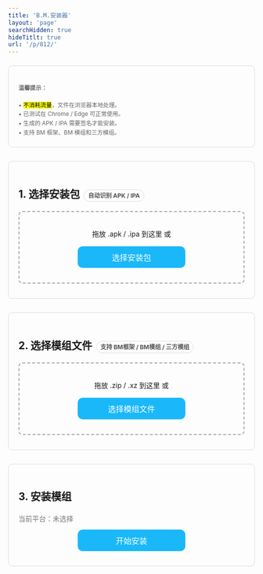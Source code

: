 ```yaml
---
title: 'B.M.安装器'
layout: 'page'
searchHidden: true
hideTitlt: true
url: '/p/812/'
---
```


<!-- <!DOCTYPE html> -->
<!-- <html lang="zh-CN"> -->
<!-- <head> -->
<!-- <meta charset="UTF-8" /> -->
<!-- <meta name="viewport" content="width=device-width,initial-scale=1" /> -->
<!-- <title>模组安装器（安卓/苹果自动识别）</title> -->
<style>
  body { font-family: -apple-system, BlinkMacSystemFont, "Segoe UI", Roboto, "Helvetica Neue", Arial, "Noto Sans", "PingFang SC","Hiragino Sans GB","Microsoft YaHei", sans-serif;  line-height: 1.6; }
  h1 { text-align: center; margin-bottom: 16px; }
  .note { color:#666; }
  .section { margin: 20px 0 28px; padding: 20px; border: 1px solid #ddd; border-radius: 8px; }
  .drop-zone { border: 2px dashed #aaa; padding: 20px; text-align: center; margin: 10px 0; cursor: pointer; border-radius: 8px; transition: .2s; }
  .drop-zone.drag-over { border-color: #666; }
  .section button { border-radius: 10px; padding: 10px; margin: 10px auto; cursor: pointer; display: block; width: 220px; background-color: #1AB8F9; color:#fff; border: 0; font-size: 16px; }
  .section button:hover { transform: translateY(-1px); box-shadow: 0 2px 8px #6663; }
  .file-info, .file-list { margin: 10px 0; padding: 10px; border: 1px solid #ddd; border-radius: 8px; }
  .file-info { white-space: nowrap; overflow-x: auto; }
  .file-item { padding: 6px 4px; border-bottom: 1px solid #eee; }
  .file-item:last-child { border-bottom: none; }
  .progress-container { margin: 12px 0; display: none; }
  .progress-bar { height: 6px; border: 1px solid #666; border-radius: 6px; overflow: hidden; }
  .progress-fill { height: 100%; width: 0%; transition: width 0.3s; background-color: #4cd964; }
  .error { color: #d00; margin: 10px 0; display: none; }
  small strong { color:#000; }
  .pill { display:inline-block; padding:2px 8px; border-radius:999px; border:1px solid #ddd; margin-left:8px; font-size:12px; color:#555; }
  .muted { color:#777; }
</style>
<!-- </head> -->
<!-- <body> -->

<!-- <h1>模组安装器 <span class="pill">自动识别 APK / IPA</span></h1> -->

<div class="section">
  <small class="note">
    <h4>温馨提示：</h4>
    • <mark>不消耗流量</mark>，文件在浏览器本地处理。<br>
    • 已测试在 Chrome / Edge 可正常使用。<br>
    • 生成的 APK / IPA 需要签名才能安装。<br>
    • 支持 BM 框架、BM 模组和三方模组。
  </small>
</div>

<div class="section">
  <h2>1. 选择安装包<span class="pill">自动识别 APK / IPA</span></h2>
  <!-- <p class="muted">拖入或选择 <strong>.apk</strong>（安卓）或 <strong>.ipa</strong>（苹果）。</p> -->
  <div id="pkgDropZone" class="drop-zone">
    <p>拖放 .apk / .ipa 到这里 或</p>
    <button id="pkgBrowseBtn">选择安装包</button>
    <input type="file" id="pkgFileInput" accept=".apk,.ipa" style="display:none;">
  </div>
  <div id="pkgFileInfo" class="file-info" style="display:none;"></div>
  <div id="pkgError" class="error"></div>
</div>

<div class="section">
  <h2>2. 选择模组文件<span class="pill">支持 BM框架 / BM模组 / 三方模组</span></h2>
  <!-- <p class="muted">支持 BM 框架 / BM 模组 / BM 补丁 / 三方模组（<code>.zip</code> / <code>.xz</code>）。</p> -->
  <div id="modsDropZone" class="drop-zone">
    <p>拖放 .zip / .xz 到这里 或</p>
    <button id="modsBrowseBtn">选择模组文件</button>
    <input type="file" id="modsFileInput" accept=".zip,.xz" multiple style="display:none;">
  </div>
  <div id="modsFileList" class="file-list" style="display:none;"></div>
  <div id="modsError" class="error"></div>
</div>

<div class="section">
  <h2>3. 安装模组</h2>
  <div class="muted" id="platformHint">当前平台：未选择</div>
  <button id="installBtn" disabled>开始安装</button>
  <div id="installProgress" class="progress-container">
    <div class="progress-bar"><div id="installProgressFill" class="progress-fill"></div></div>
    <p id="installProgressText">准备就绪</p>
  </div>
  <div id="installError" class="error"></div>
  <!-- <div id="installResult" style="display:none;"> -->
   <!-- <button id="downloadBtn" class="btn-view-counter">保存生成文件</button> -->
   <!-- <span class="muted" id="resultHint"></span> -->
  <!-- </div> -->
  
<div id="installResult" style="display: none;">
  <div class="platform-result" id="androidResult" style="display:none;">
    <button id="downloadBtnAndroid" class="btn-view-counter" data-id="amod-download-apk">保存APK文件</button>
    <span class="muted">已使用：<span class="amod-download-apk-count">0</span> 次</span>
  </div>

  <div class="platform-result" id="iosResult" style="display:none; margin-top:10px;">
    <button id="downloadBtnIOS" class="btn-view-counter" data-id="imod-download-ipa">保存IPA文件</button>
    <span class="muted">已使用：<span class="imod-download-ipa-count">0</span> 次</span>
  </div>

  <div class="muted" id="resultHint" style="margin-top:12px;"></div>
</div>


</div>

<!-- 必需库 -->
<script src="https://cdnjs.cloudflare.com/ajax/libs/jszip/3.10.1/jszip.min.js"></script>
<script src="https://cdnjs.cloudflare.com/ajax/libs/FileSaver.js/2.0.5/FileSaver.min.js"></script>



<!-- <script defer src="/js/bv.js"></script> -->
<!-- <script src="/js/klfa.js"></script> -->
<!-- <script src="/js/imod.js"></script> -->




<!-- </body> -->
<!-- </html> -->
